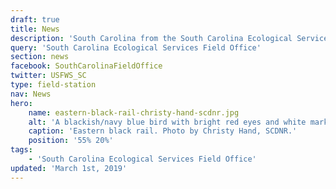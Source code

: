 ```yaml
---
draft: true
title: News
description: 'South Carolina from the South Carolina Ecological Services Field Office.'
query: 'South Carolina Ecological Services Field Office'
section: news
facebook: SouthCarolinaFieldOffice
twitter: USFWS_SC
type: field-station
nav: News
hero:
    name: eastern-black-rail-christy-hand-scdnr.jpg
    alt: 'A blackish/navy blue bird with bright red eyes and white markings on its wings'
    caption: 'Eastern black rail. Photo by Christy Hand, SCDNR.'
    position: '55% 20%'
tags:
    - 'South Carolina Ecological Services Field Office'
updated: 'March 1st, 2019'
---
```

